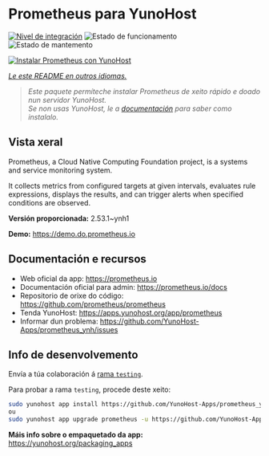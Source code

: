 <!--
NOTA: Este README foi creado automáticamente por <https://github.com/YunoHost/apps/tree/master/tools/readme_generator>
NON debe editarse manualmente.
-->

# Prometheus para YunoHost

[![Nivel de integración](https://dash.yunohost.org/integration/prometheus.svg)](https://ci-apps.yunohost.org/ci/apps/prometheus/) ![Estado de funcionamento](https://ci-apps.yunohost.org/ci/badges/prometheus.status.svg) ![Estado de mantemento](https://ci-apps.yunohost.org/ci/badges/prometheus.maintain.svg)

[![Instalar Prometheus con YunoHost](https://install-app.yunohost.org/install-with-yunohost.svg)](https://install-app.yunohost.org/?app=prometheus)

*[Le este README en outros idiomas.](./ALL_README.md)*

> *Este paquete permíteche instalar Prometheus de xeito rápido e doado nun servidor YunoHost.*  
> *Se non usas YunoHost, le a [documentación](https://yunohost.org/install) para saber como instalalo.*

## Vista xeral

Prometheus, a Cloud Native Computing Foundation project, is a systems and service monitoring system.

It collects metrics from configured targets at given intervals, evaluates rule expressions, displays the results, and can trigger alerts when specified conditions are observed.


**Versión proporcionada:** 2.53.1~ynh1

**Demo:** <https://demo.do.prometheus.io>
## Documentación e recursos

- Web oficial da app: <https://prometheus.io>
- Documentación oficial para admin: <https://prometheus.io/docs>
- Repositorio de orixe do código: <https://github.com/prometheus/prometheus>
- Tenda YunoHost: <https://apps.yunohost.org/app/prometheus>
- Informar dun problema: <https://github.com/YunoHost-Apps/prometheus_ynh/issues>

## Info de desenvolvemento

Envía a túa colaboración á [rama `testing`](https://github.com/YunoHost-Apps/prometheus_ynh/tree/testing).

Para probar a rama `testing`, procede deste xeito:

```bash
sudo yunohost app install https://github.com/YunoHost-Apps/prometheus_ynh/tree/testing --debug
ou
sudo yunohost app upgrade prometheus -u https://github.com/YunoHost-Apps/prometheus_ynh/tree/testing --debug
```

**Máis info sobre o empaquetado da app:** <https://yunohost.org/packaging_apps>
